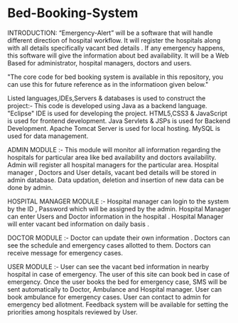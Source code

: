 # Bed-Booking-System

INTRODUCTION:
“Emergency-Alert” will be a software that will handle different direction of hospital workflow. 
It will register the hospitals along with all details specifically vacant bed details .
If any emergency happens, this software will give the information about bed availability. 
It will be a Web Based for administrator, hospital managers, doctors and users.

"The core code for bed booking system is available in this repository, you can use this for future reference as in the informatioon given below."

Listed languages,IDEs,Servers & databases is used to construct the project:-
This code is developed using Java as a backend language.
"Eclipse" IDE is used for developing the project.
HTML5,CSS3 & JavaScript is used for frontend development.
Java Servlets & JSPs is used for Backend Development.
Apache Tomcat Server is used for local hosting.
MySQL is used for data management. 

ADMIN MODULE :-
This module will monitor all information regarding the hospitals for particular area like bed availability and doctors availability. 
Admin will register all hospital managers for the particular area. 
Hospital manager , Doctors and User details, vacant bed details will be stored in admin database. 
Data updation, deletion and insertion of new data can be done by admin. 

HOSPITAL MANAGER MODULE :-
Hospital manager can login to the system by the ID , Password which will be assigned by the admin. 
Hospital Manager can enter Users and Doctor information in the hospital . 
Hospital Manager will enter vacant bed information on daily basis . 


DOCTOR MODULE :-
Doctor can update their own information . 
Doctors can see the schedule and emergency cases allotted to them. 
Doctors can receive message for emergency cases. 

USER MODULE :-
User can see the vacant bed information in nearby hospital in case of emergency. 
The user of this site can book bed in case of emergency. 
Once the user books the bed for emergency case, SMS will be sent automatically to Doctor, Ambulance and Hospital manager. 
User can book ambulance for emergency cases. 
User can contact to admin for emergency bed allotment. 
Feedback system will be available for setting the priorities among hospitals reviewed by User. 















